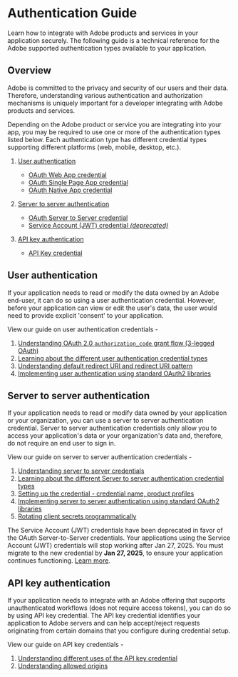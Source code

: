 <HeroSimple slots="heading, text"/>

# Authentication Guide

Learn how to integrate with Adobe products and services in your application securely. The following guide is a technical reference for the Adobe supported authentication types available to your application.

## Overview

Adobe is committed to the privacy and security of our users and their data. Therefore, understanding various authentication and authorization mechanisms is uniquely important for a developer integrating with Adobe products and services.

Depending on the Adobe product or service you are integrating into your app, you may be required to use one or more of the authentication types listed below. Each authentication type has different credential types supporting different platforms (web, mobile, desktop, etc.).

1. [User authentication](./UserAuthentication/index.md)
   * [OAuth Web App credential](./UserAuthentication/implementation.md#oauth-web-app-credential)
   * [OAuth Single Page App credential](./UserAuthentication/implementation.md#oauth-single-page-app-credential)
   * [OAuth Native App credential](./UserAuthentication/implementation.md#oauth-native-app-credential)

2. [Server to server authentication](./ServerToServerAuthentication/index.md)
   * [OAuth Server to Server credential](./ServerToServerAuthentication/index.md#oauth-server-to-server-credential)
   * [Service Account (JWT) credential *(deprecated)*](./ServerToServerAuthentication/index.md#service-account-jwt-credential-deprecated)

3. [API key authentication](./APIKeyAuthentication/index.md)
   * [API Key credential](./APIKeyAuthentication/index.md#api-key-credential)


## User authentication

If your application needs to read or modify the data owned by an Adobe end-user, it can do so using a user authentication credential. However, before your application can view or edit the user's data, the user would need to provide explicit 'consent' to your application.

View our guide on user authentication credentials -
1. [Understanding OAuth 2.0 `authorization_code` grant flow (3-legged OAuth)](./UserAuthentication/index.md)
2. [Learning about the different user authentication credential types](./UserAuthentication/implementation.md#user-authentication-credential-types)
3. [Understanding default redirect URI and redirect URI pattern](./UserAuthentication/implementation.md#understanding-default-redirect-uri-and-redirect-uri-patterns)
4. [Implementing user authentication using standard OAuth2 libraries](./UserAuthentication/implementation.md#standard-oauth2-libraries)


## Server to server authentication

If your application needs to read or modify data owned by your application or your organization, you can use a server to server authentication credential. Server to server authentication credentials only allow you to access your application's data or your organization's data and, therefore, do not require an end user to sign in.

View our guide on server to server authentication credentials -
1. [Understanding server to server credentials](./ServerToServerAuthentication/index.md)
2. [Learning about the different Server to server authentication credential types](./ServerToServerAuthentication/index.md#server-to-server-credential-types)
3. [Setting up the credential - credential name, product profiles](./ServerToServerAuthentication/implementation.md#setting-up-the-oauth-server-to-server-credential)
4. [Implementing server to server authentication using standard OAuth2 libraries](./ServerToServerAuthentication/implementation.md#generating-access-tokens-using-standard-oauth2-libraries)
5. [Rotating client secrets programmatically](./ServerToServerAuthentication/implementation.md#rotating-client-secrets-programmatically)


<InlineAlert slots="text"/>

The Service Account (JWT) credentials have been deprecated in favor of the OAuth Server-to-Server credentials. Your applications using the Service Account (JWT) credentials will stop working after Jan 27, 2025. You must migrate to the new credential by **Jan 27, 2025**, to ensure your application continues functioning. [Learn more](./ServerToServerAuthentication/migration.md).


## API key authentication 

If your application needs to integrate with an Adobe offering that supports unauthenticated workflows (does not require access tokens), you can do so by using API key credential. The API key credential identifies your application to Adobe servers and can help accept/reject requests originating from certain domains that you configure during credential setup.

View our guide on API key credentials - 
1. [Understanding different uses of the API key credential](./APIKeyAuthentication/index.md#understanding-different-uses-of-the-api-key-credential)
2. [Understanding allowed origins](./APIKeyAuthentication/index.md#understanding-allowed-origins)

